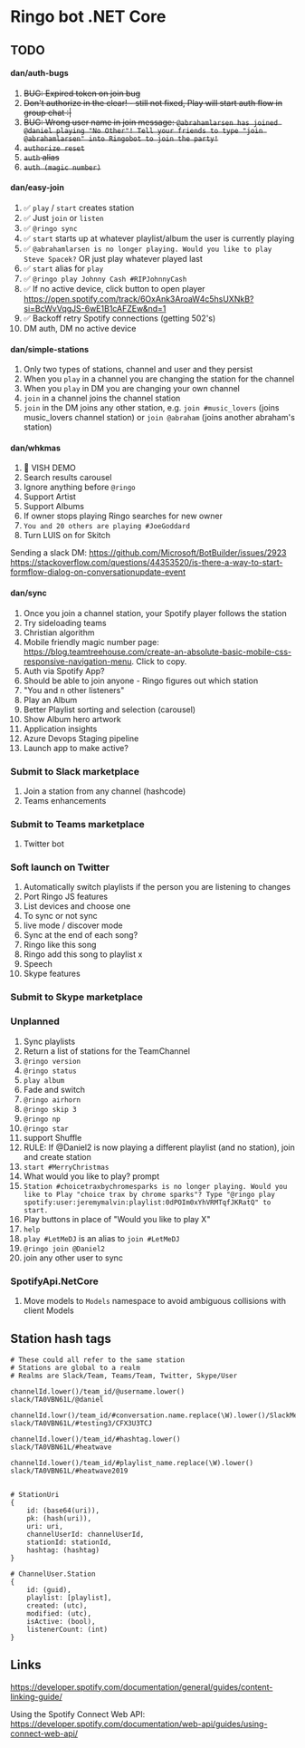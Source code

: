 # Ringo bot .NET Core

## TODO

#### dan/auth-bugs

1. ~~BUG: Expired token on join bug~~
1. ~~Don't authorize in the clear! - still not fixed, Play will start auth flow in group chat :|~~
1. ~~BUG: Wrong user name in join message: `@abrahamlarsen has joined @daniel playing "No Other"! Tell your friends to type "join @abrahamlarsen" into Ringobot to join the party!`~~
1. ~~`authorize reset`~~
1. ~~`auth` alias~~
1. ~~`auth (magic number)`~~

#### dan/easy-join

1. ✅ `play` / `start` creates station 
1. ✅ Just `join` or `listen`
1. ✅ `@ringo sync`
1. ✅ `start` starts up at whatever playlist/album the user is currently playing
1. ✅ `@abrahamlarsen is no longer playing. Would you like to play Steve Spacek?` OR just play whatever
   played last
1. ✅ `start` alias for `play`
1. ✅ `@ringo play Johnny Cash #RIPJohnnyCash`
1. ✅ If no active device, click button to open player
   <https://open.spotify.com/track/6OxAnk3AroaW4c5hsUXNkB?si=BcWvVqgJS-6wE1B1cAFZEw&nd=1>
1. ✅ Backoff retry Spotify connections (getting 502's)
1. DM auth, DM no active device

#### dan/simple-stations

1. Only two types of stations, channel and user and they persist
1. When you `play` in a channel you are changing the station for the channel
1. When you `play` in DM you are changing your own channel
1. `join` in a channel joins the channel station
1. `join` in the DM joins any other station, e.g. `join #music_lovers` (joins music_lovers channel
   station) or `join @abraham` (joins another abraham's station)

#### dan/whkmas

1. 🔹 VISH DEMO
1. Search results carousel
1. Ignore anything before `@ringo`
1. Support Artist
1. Support Albums
1. If owner stops playing Ringo searches for new owner
1. `You and 20 others are playing #JoeGoddard`
1. Turn LUIS on for Skitch

Sending a slack DM: <https://github.com/Microsoft/BotBuilder/issues/2923> <https://stackoverflow.com/questions/44353520/is-there-a-way-to-start-formflow-dialog-on-conversationupdate-event>

#### dan/sync

1. Once you join a channel station, your Spotify player follows the station
1. Try sideloading teams
1. Christian algorithm
1. Mobile friendly magic number page: https://blog.teamtreehouse.com/create-an-absolute-basic-mobile-css-responsive-navigation-menu.
   Click to copy. 
1. Auth via Spotify App?
1. Should be able to join anyone - Ringo figures out which station
1. "You and n other listeners"
1. Play an Album
1. Better Playlist sorting and selection (carousel)
1. Show Album hero artwork
1. Application insights
1. Azure Devops Staging pipeline
1. Launch app to make active?

### Submit to Slack marketplace

1. Join a station from any channel (hashcode)
1. Teams enhancements

### Submit to Teams marketplace

1. Twitter bot

### Soft launch on Twitter

1. Automatically switch playlists if the person you are listening to changes
1. Port Ringo JS features
1. List devices and choose one
1. To sync or not sync
1. live mode / discover mode
1. Sync at the end of each song?
1. Ringo like this song
1. Ringo add this song to playlist x
1. Speech
1. Skype features

### Submit to Skype marketplace

### Unplanned

1. Sync playlists
1. Return a list of stations for the TeamChannel
1. `@ringo version`
1. `@ringo status`
1. `play album`
1. Fade and switch
1. `@ringo airhorn`
1. `@ringo skip 3`
1. `@ringo np`
1. `@ringo star`
1. support Shuffle
1. RULE: If @Daniel2 is now playing a different playlist (and no station), join and create station
1. `start #MerryChristmas`
1. What would you like to play? prompt
1. `Station #choicetraxbychromesparks is no longer playing. Would you like to Play "choice trax by chrome sparks"? Type "@ringo play spotify:user:jeremymalvin:playlist:0dPOIm0xYhVRMTqfJKRatQ" to start.`
1. Play buttons in place of "Would you like to play X"
1. `help`
1. `play #LetMeDJ` is an alias to `join #LetMeDJ`
1. `@ringo join @Daniel2`
1. join any other user to sync

### SpotifyApi.NetCore

1. Move models to `Models` namespace to avoid ambiguous collisions with client Models

## Station hash tags

    # These could all refer to the same station
    # Stations are global to a realm
    # Realms are Slack/Team, Teams/Team, Twitter, Skype/User

    channelId.lower()/team_id/@username.lower()
    slack/TA0VBN61L/@daniel

    channelId.lowr()/team_id/#conversation.name.replace(\W).lower()/SlackMessage.event.channel
    slack/TA0VBN61L/#testing3/CFX3U3TCJ

    channelId.lower()/team_id/#hashtag.lower()
    slack/TA0VBN61L/#heatwave

    channelId.lower()/team_id/#playlist_name.replace(\W).lower()
    slack/TA0VBN61L/#heatwave2019


    # StationUri
    {
        id: (base64(uri)),
        pk: (hash(uri)),
        uri: uri,
        channelUserId: channelUserId,
        stationId: stationId,
        hashtag: (hashtag)
    }

    # ChannelUser.Station
    {
        id: (guid),
        playlist: [playlist],
        created: (utc),
        modified: (utc),
        isActive: (bool),
        listenerCount: (int)
    }


## Links

<https://developer.spotify.com/documentation/general/guides/content-linking-guide/>

Using the Spotify Connect Web API: <https://developer.spotify.com/documentation/web-api/guides/using-connect-web-api/>